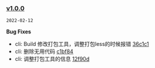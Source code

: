 ### [v1.0.0](https://github.com/compare/...v1.0.0)

`2022-02-12`

**Bug Fixes**

- cli: Build 修改打包工具，调整打包less的时候报错 [36c1c1](https://github.com/commit/36c1c104d688665580a399368a55543b03b81af2)
- cli: 删除无用代码 [c1bf84](https://github.com/commit/c1bf840b9de660750aa2d69c8f84b4c0970f3d5e)
- cli: 调整打包工具的信息 [12f90d](https://github.com/commit/12f90d9c7cd6ebd978d50d668c83690c6ab9aebf)
